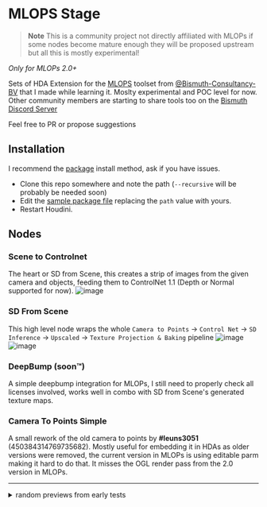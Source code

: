 # MLOPS Stage

> **Note**
> This is a community project not directly affiliated with MLOPs if some nodes become mature enough they will be proposed upstream but all this is mostly experimental!



*Only for MLOPs 2.0+* 

Sets of HDA Extension for the [MLOPS](https://github.com/Bismuth-Consultancy-BV/MLOPs) toolset from [@Bismuth-Consultancy-BV](https://www.bismuthconsultancy.com/) that I made while learning it. Moslty experimental and POC level for now. Other community members are starting to share tools too on the [Bismuth Discord Server](https://discord.gg/kYNaHt7Yx8)

Feel free to PR or propose suggestions

## Installation
I recommend the [package](https://www.sidefx.com/docs/houdini/ref/plugins.html) install method, ask if you have issues. 

- Clone this repo somewhere and note the path (`--recursive` will be probably be needed soon)
- Edit the [sample package file](./MLOPS_community.json) replacing the `path` value with yours.
- Restart Houdini.

  
## Nodes

### Scene to Controlnet

The heart or SD from Scene, this creates a strip of images from the given camera and objects, feeding them to ControlNet 1.1 (Depth or Normal supported for now). 
![image](https://github.com/melMass/MLOPs-stage/assets/7041726/4b640669-9570-4003-b041-febf25a607bb)


### SD From Scene

This high level node wraps the whole `Camera to Points` -> `Control Net` -> `SD Inference` -> `Upscaled` -> `Texture Projection & Baking` pipeline
![image](https://github.com/melMass/MLOPs-stage/assets/7041726/fc8fcd82-6731-4783-bad2-13c188a4a5f4)
![image](https://github.com/melMass/MLOPs-stage/assets/7041726/4b30dd05-e8e3-4c37-9e0b-c7da549ece91)

### DeepBump (soon™)

A simple deepbump integration for MLOPs, I still need to properly check all licenses involved, works well in combo with SD from Scene's generated texture maps.

### Camera To Points Simple

A small rework of the old camera to points by **#leuns3051** (450384314769735682).
Mostly useful for embedding it in HDAs as older versions were removed, the current version in MLOPs is using editable parm making it hard to do that.
It misses the OGL render pass from the 2.0 version in MLOPs.




--- 

<details><summary>random previews from early tests</summary>

https://github.com/melMass/MLOPs-stage/assets/7041726/44ee5543-132a-4e39-ae3e-ad1b5ae1c733

https://github.com/melMass/MLOPs-stage/assets/7041726/41b1a371-497e-46aa-a138-417ff49b49ac

https://github.com/melMass/MLOPs-stage/assets/7041726/de49f854-bc1b-4a61-a061-ec86d48faaec

</details>
